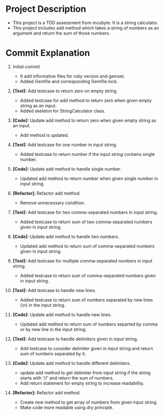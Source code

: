 # Project Description

- This project is a TDD assessment from incubyte. It is a string calculator.
- This project includes add method which takes a string of numbers as an argument and return the sum of those numbers.


# Commit Explanation

1. Initial commit
   - It add informative files for ruby version and gemset. 
   - Added Gemfile and corresponding Gemfile.lock.

2. **[Test]:** Add testcase to return zero on empty string.
   - Added testcase for add method to return zero when given empty string as an input.
   - Added skeleton for StringCalculator class.

3. **[Code]:** Update add method to return zero when given empty string as an input.
   - Add method is updated.

4. **[Test]:** Add testcase for one number in input string.
   - Added testcase to return number if the input string contains single number.

5. **[Code]:** Update add method to handle single number.
   - Updated add method to return number when given single number in input string.

6. **[Refactor]:** Refactor add method.
   - Remove unnecessary condition.

7. **[Test]:** Add testcase for two comma-separated numbers in input string.
   - Added testcase to return sum of two comma-separated numbers given in input string.

8. **[Code]:** Update add method to handle two numbers.
   - Updated add method to return sum of comma-separated numbers given in input string.

9. **[Test]:** Add testcase for multiple comma-separated numbers in input string.
   - Added testcase to return sum of comma-separated numbers given in input string.

10. **[Test]:** Add testcase to handle new lines.
    - Added testcase to return sum of numbers separated by new lines (\n) in the input string.

11. **[Code]:** Update add method to handle new lines.
    - Updated add method to return sum of numbers separted by comma or by new line in the input string.

12. **[Test]:** Add testcase to handle delimiters given in input string.
    - Add testcase to consider delimiter given in input string and return sum of numbers separated by it.

13. **[Code]:** Update add method to handle different delimiters.
    - update add method to get delimiter from input string if the string starts with '//' and return the sum of numbers.
    - Add return statement for empty string to increase readability.

14. **[Refactor]:** Refactor add method.
    - Create new method to get array of numbers from given input string.
    - Make code more readable using dry principle.
